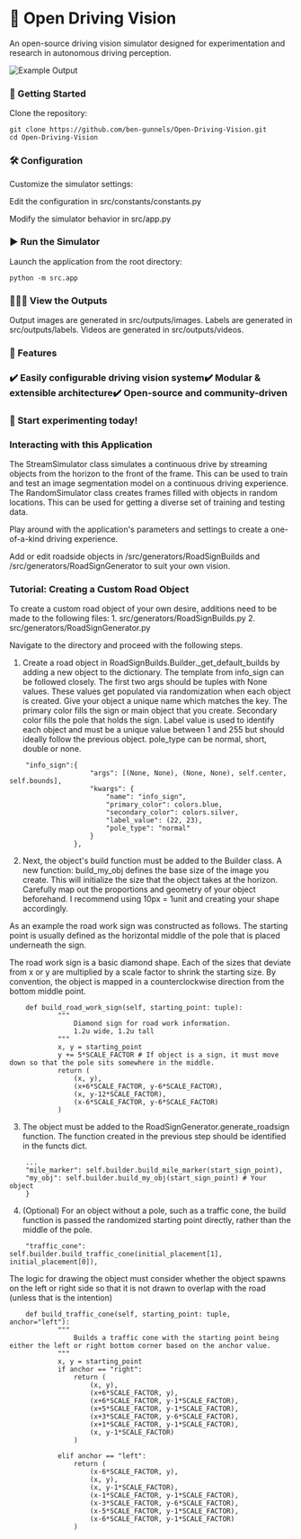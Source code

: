 # 🚗 Open Driving Vision

An open-source driving vision simulator designed for experimentation and research in autonomous driving perception.

![Example Output](/data/output283.png)

### 🚀 Getting Started

Clone the repository:
```
git clone https://github.com/ben-gunnels/Open-Driving-Vision.git
cd Open-Driving-Vision
```
### 🛠 Configuration

Customize the simulator settings:

Edit the configuration in src/constants/constants.py

Modify the simulator behavior in src/app.py

### ▶️ Run the Simulator

Launch the application from the root directory:
```
python -m src.app
```
### 👀🔭🥽 View the Outputs
Output images are generated in src/outputs/images.
Labels are generated in src/outputs/labels.
Videos are generated in src/outputs/videos. 

### 🎯 Features

### ✔️ Easily configurable driving vision system✔️ Modular & extensible architecture✔️ Open-source and community-driven

### 🚀 Start experimenting today!

### Interacting with this Application
The StreamSimulator class simulates a continuous drive by streaming objects from the horizon to the front of the frame. This can be used to train and test an image segmentation model on a continuous driving experience.
The RandomSimulator class creates frames filled with objects in random locations. This can be used for getting a diverse set of training and testing data. 

Play around with the application's parameters and settings to create a one-of-a-kind driving experience. 

Add or edit roadside objects in /src/generators/RoadSignBuilds and /src/generators/RoadSignGenerator to suit your own vision. 

### Tutorial: Creating a Custom Road Object

To create a custom road object of your own desire, additions need to be made to the following files:
    1. src/generators/RoadSignBuilds.py
    2. src/generators/RoadSignGenerator.py

Navigate to the directory and proceed with the following steps. 

1.  Create a road object in RoadSignBuilds.Builder._get_default_builds by adding a new object to the dictionary. The template from info_sign can be followed closely.
The first two args should be tuples with None values. These values get populated via randomization when each object is created. Give your object a unique name which matches the key. 
The primary color fills the sign or main object that you create. Secondary color fills the pole that holds the sign. Label value is used to identify each object and must be a unique value between 1 and 255 but should ideally follow the previous object. pole_type can be normal, short, double or none. 

```
    "info_sign":{
                    "args": [(None, None), (None, None), self.center, self.bounds],
                    "kwargs": {
                        "name": "info_sign",
                        "primary_color": colors.blue,
                        "secondary_color": colors.silver,
                        "label_value": (22, 23),
                        "pole_type": "normal"
                    }
                },
```

2. Next, the object's build function must be added to the Builder class. 
A new function: build_my_obj defines the base size of the image you create. This will initialize the size that the object takes at the horizon.
Carefully map out the proportions and geometry of your object beforehand. I recommend using 10px = 1unit and creating your shape accordingly. 

As an example the road work sign was constructed as follows. The starting point is usually defined as the horizontal middle of the pole that is placed underneath the sign. 

The road work sign is a basic diamond shape. Each of the sizes that deviate from x or y are multiplied by a scale factor to shrink the starting size. By convention, the object is mapped in a counterclockwise direction from the bottom middle point. 
```
    def build_road_work_sign(self, starting_point: tuple):
            """
                Diamond sign for road work information.
                1.2u wide, 1.2u tall
            """
            x, y = starting_point
            y += 5*SCALE_FACTOR # If object is a sign, it must move down so that the pole sits somewhere in the middle. 
            return (
                (x, y), 
                (x+6*SCALE_FACTOR, y-6*SCALE_FACTOR), 
                (x, y-12*SCALE_FACTOR),
                (x-6*SCALE_FACTOR, y-6*SCALE_FACTOR)
            )

```
3. The object must be added to the RoadSignGenerator.generate_roadsign function. The function created in the previous step should be identified in the functs dict. 

```
    ...
    "mile_marker": self.builder.build_mile_marker(start_sign_point),
    "my_obj": self.builder.build_my_obj(start_sign_point) # Your object
    }

```

4. (Optional)
For an object without a pole, such as a traffic cone, the build function is passed the randomized starting point directly, rather than the middle of the pole.
```
    "traffic_cone": self.builder.build_traffic_cone(initial_placement[1], initial_placement[0]),
```

The logic for drawing the object must consider whether the object spawns on the left or right side so that it is not drawn to overlap with the road (unless that is the intention)

```
    def build_traffic_cone(self, starting_point: tuple, anchor="left"):
            """
                Builds a traffic cone with the starting point being either the left or right bottom corner based on the anchor value. 
            """
            x, y = starting_point
            if anchor == "right":
                return (
                    (x, y), 
                    (x+6*SCALE_FACTOR, y), 
                    (x+6*SCALE_FACTOR, y-1*SCALE_FACTOR), 
                    (x+5*SCALE_FACTOR, y-1*SCALE_FACTOR), 
                    (x+3*SCALE_FACTOR, y-6*SCALE_FACTOR), 
                    (x+1*SCALE_FACTOR, y-1*SCALE_FACTOR), 
                    (x, y-1*SCALE_FACTOR)
                )
            
            elif anchor == "left":
                return (
                    (x-6*SCALE_FACTOR, y), 
                    (x, y), 
                    (x, y-1*SCALE_FACTOR), 
                    (x-1*SCALE_FACTOR, y-1*SCALE_FACTOR), 
                    (x-3*SCALE_FACTOR, y-6*SCALE_FACTOR),
                    (x-5*SCALE_FACTOR, y-1*SCALE_FACTOR), 
                    (x-6*SCALE_FACTOR, y-1*SCALE_FACTOR)
                )

```
